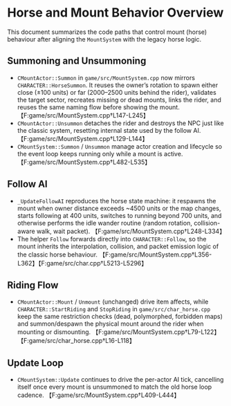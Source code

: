 # Horse and Mount Behavior Overview

This document summarizes the code paths that control mount (horse) behaviour after
aligning the `MountSystem` with the legacy horse logic.

## Summoning and Unsummoning
- `CMountActor::Summon` in `game/src/MountSystem.cpp` now mirrors
  `CHARACTER::HorseSummon`. It reuses the owner’s rotation to spawn either close
  (±100 units) or far (2000–2500 units behind the rider), validates the target
  sector, recreates missing or dead mounts, links the rider, and reuses the same
  naming flow before showing the mount. 【F:game/src/MountSystem.cpp†L147-L245】
- `CMountActor::Unsummon` detaches the rider and destroys the NPC just like the
  classic system, resetting internal state used by the follow AI. 【F:game/src/MountSystem.cpp†L129-L144】
- `CMountSystem::Summon` / `Unsummon` manage actor creation and lifecycle so the
  event loop keeps running only while a mount is active. 【F:game/src/MountSystem.cpp†L482-L535】

## Follow AI
- `_UpdateFollowAI` reproduces the horse state machine: it respawns the mount
  when owner distance exceeds ~4500 units or the map changes, starts following
  at 400 units, switches to running beyond 700 units, and otherwise performs the
  idle wander routine (random rotation, collision-aware walk, wait packet). 【F:game/src/MountSystem.cpp†L248-L334】
- The helper `Follow` forwards directly into `CHARACTER::Follow`, so the mount
  inherits the interpolation, collision, and packet emission logic of the classic
  horse behaviour. 【F:game/src/MountSystem.cpp†L356-L362】【F:game/src/char.cpp†L5213-L5296】

## Riding Flow
- `CMountActor::Mount` / `Unmount` (unchanged) drive item affects, while
  `CHARACTER::StartRiding` and `StopRiding` in `game/src/char_horse.cpp` keep the
  same restriction checks (dead, polymorphed, forbidden maps) and summon/despawn
  the physical mount around the rider when mounting or dismounting. 【F:game/src/MountSystem.cpp†L79-L122】【F:game/src/char_horse.cpp†L16-L118】

## Update Loop
- `CMountSystem::Update` continues to drive the per-actor AI tick, cancelling
  itself once every mount is unsummoned to match the old horse loop cadence. 【F:game/src/MountSystem.cpp†L409-L444】
